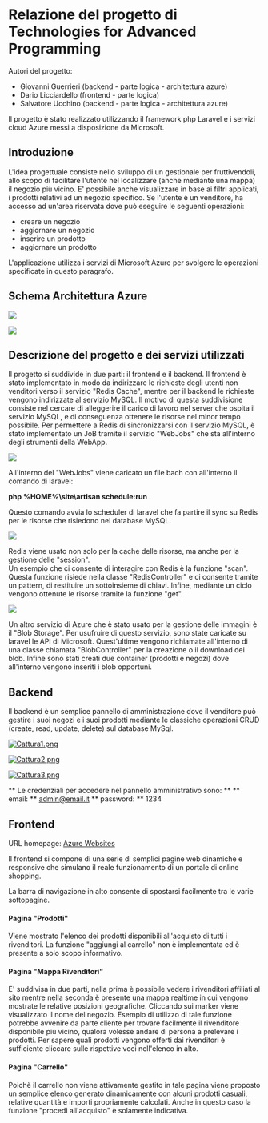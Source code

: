 # Relazione del progetto di Technologies for Advanced Programming 

Autori del progetto:
* Giovanni Guerrieri (backend - parte logica - architettura azure)
* Dario Licciardello (frontend - parte logica)
* Salvatore Ucchino (backend - parte logica - architettura azure)

Il progetto è stato realizzato utilizzando il framework php Laravel e i servizi cloud Azure messi a disposizione da Microsoft. 

## Introduzione
L'idea progettuale consiste nello sviluppo di un gestionale per fruttivendoli, allo scopo di facilitare l'utente nel localizzare (anche mediante una mappa) il negozio più vicino. E' possibile anche visualizzare in base ai filtri applicati, i prodotti relativi ad un negozio specifico. Se l'utente è un venditore, ha accesso ad un'area riservata dove può eseguire le seguenti operazioni: 

* creare un negozio
* aggiornare un negozio 
* inserire un prodotto
* aggiornare un prodotto

L'applicazione utilizza i servizi di Microsoft Azure per svolgere le operazioni specificate in questo paragrafo.

## Schema Architettura Azure
<p align="left"><img src="https://s24.postimg.org/f0v65nt51/project_architecture.png"></p>

<p align="left"><img src="https://s10.postimg.org/vy4llj9gp/Whats_App_Image_2017-06-23_at_09.37.33.jpg"></p>

## Descrizione del progetto e dei servizi utilizzati
Il progetto si suddivide in due parti: il frontend e il backend. 
Il frontend è stato implementato in modo da indirizzare le richieste degli utenti non venditori verso il servizio "Redis Cache", mentre per il backend le richieste vengono indirizzate al servizio MySQL. Il motivo di questa suddivisione consiste nel cercare di alleggerire il carico di lavoro nel server che ospita il servizio MySQL, e di conseguenza ottenere le risorse nel minor tempo possibile. Per permettere a Redis di sincronizzarsi con il servizio MySQL, è stato implementato un JoB tramite il servizio "WebJobs" che sta all'interno degli strumenti della WebApp.  

<p align="left"><img src="https://s1.postimg.org/wqmsw8ulb/image_2017-06-22_15-26-08.png"></p>

All'interno del "WebJobs" viene caricato un file bach con all'interno il comando di laravel: 

**php %HOME%\site\artisan schedule:run** .

Questo comando avvia lo scheduler di laravel che fa partire il sync su Redis per le risorse che risiedono nel database MySQL.
<p align="left"><img src="https://s22.postimg.org/wrqh9yp1t/updateredis.png"></p>

Redis viene usato non solo per la cache delle risorse, ma anche per la gestione delle "session".  
Un esempio che ci consente di interagire con Redis è la funzione "scan". Questa funzione risiede nella classe "RedisController" e ci consente tramite un pattern, di restituire un sottoinsieme di chiavi. Infine, mediante un ciclo vengono ottenute le risorse tramite la funzione "get". 

<p align="left"><img src="https://s9.postimg.org/tnn851w8v/image_2017-06-22_15-36-15.png"></p>

Un altro servizio di Azure che è stato usato per la gestione delle immagini è il "Blob Storage". Per usufruire di questo servizio, sono state caricate su laravel le API di Microsoft. Quest'ultime vengono richiamate all'interno di una classe chiamata "BlobController" per la creazione o il download dei blob. Infine sono stati creati due container (prodotti e negozi) dove all'interno vengono inseriti i blob opportuni.

## Backend

Il backend è un semplice pannello di amministrazione dove il venditore può gestire i suoi negozi e i suoi prodotti mediante le classiche operazioni CRUD (create, read, update, delete) sul database MySql.

[![Cattura1.png](https://s15.postimg.org/c0qn3h4jv/Cattura1.png)](https://postimg.org/image/g9vd5n7t3/)

[![Cattura2.png](https://s4.postimg.org/fifaoz319/Cattura2.png)](https://postimg.org/image/ynijyqhp5/)

[![Cattura3.png](https://s16.postimg.org/85vgvyqjp/Cattura3.png)](https://postimg.org/image/wz50wm9k1/)


** Le credenziali per accedere nel pannello amministrativo sono: **
** email: ** admin@email.it 
** password: ** 1234


## Frontend

URL homepage: [Azure Websites](http://fastandfruit.azurewebsites.net/users/home)

Il frontend si compone di una serie di semplici pagine web dinamiche e responsive che simulano il reale funzionamento di un portale di online shopping.

La barra di navigazione in alto consente di spostarsi facilmente tra le varie sottopagine. 

#### Pagina "Prodotti"

Viene mostrato l'elenco dei prodotti disponibili all'acquisto di tutti i rivenditori. La funzione "aggiungi al carrello" non è implementata ed è presente a solo scopo informativo.

#### Pagina "Mappa Rivenditori"

E' suddivisa in due parti, nella prima è possibile vedere i rivenditori affiliati al sito mentre nella seconda è presente una mappa realtime in cui vengono mostrate le relative posizioni geografiche. Cliccando sui marker viene visualizzato il nome del negozio.
Esempio di utilizzo di tale funzione potrebbe avvenire da parte cliente per trovare facilmente il rivenditore disponibile più vicino, qualora volesse andare di persona a prelevare i prodotti.
Per sapere quali prodotti vengono offerti dai rivenditori è sufficiente cliccare sulle rispettive voci nell'elenco in alto.

#### Pagina "Carrello"

Poichè il carrello non viene attivamente gestito in tale pagina viene proposto un semplice elenco generato dinamicamente con alcuni prodotti casuali, relative quantità e importi propriamente calcolati.
Anche in questo caso la funzione "procedi all'acquisto" è solamente indicativa.
